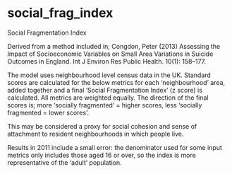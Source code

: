 # social_frag_index
Social Fragmentation Index

Derived from a method included in;
Congdon, Peter (2013) Assessing the Impact of Socioeconomic Variables on Small Area Variations in Suicide Outcomes in England. Int J Environ Res Public Health. 10(1): 158–177. 

The model uses neighbourhood level census data in the UK.
Standard scores are calculated for the below metrics for each ‘neighbourhood’ area, added together and a final ‘Social Fragmentation Index’ (z score) is calculated.
All metrics are weighted equally. The direction of the final scores is;  more ‘socially fragmented’ = higher scores, less ‘socially fragmented = lower scores’.

This may be considered a proxy for social cohesion and sense of attachment to resident neighbourhoods in which people live.

Results in 2011 include a small error: the denominator used for some input metrics only includes those aged 16 or over, so the index is more representative of the ‘adult’ population.
